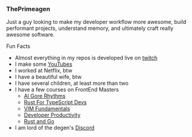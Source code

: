 ### ThePrimeagen

Just a guy looking to make my developer workflow more awesome, build performant
projects, understand memory, and ultimately craft really awesome software.

Fun Facts
* Almost everything in my repos is developed live on [twitch](https://twitch.tv/ThePrimeagen)
* I make some [YouTubes](https://youtube.com/ThePrimeagen)
* I worked at Netflix, btw
* I have a beautiful wife, btw
* I have several children, at least more than two
* I have a few courses on FrontEnd Masters
  * [Al Gore Rhythms](https://frontendmasters.com/courses/algorithms/)
  * [Rust For TypeScript Devs](https://frontendmasters.com/courses/rust-ts-devs/)
  * [VIM Fundamentals](https://frontendmasters.com/courses/vim-fundamentals/)
  * [Developer Productivity](https://frontendmasters.com/courses/developer-productivity/)
  * [Rust and Go](https://frontendmasters.com/courses/typescript-go-rust)
* I am lord of the degen's [Discord](https://discord.gg/ThePrimeagen)

